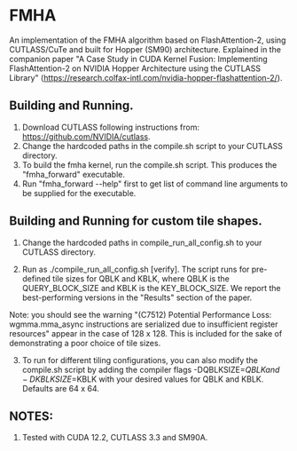 # FMHA

An implementation of the FMHA algorithm based on FlashAttention-2, using CUTLASS/CuTe and built for Hopper (SM90) architecture. Explained in the companion paper "A Case Study in CUDA Kernel Fusion: Implementing FlashAttention-2 on NVIDIA Hopper Architecture using the CUTLASS Library" (https://research.colfax-intl.com/nvidia-hopper-flashattention-2/).

## Building and Running.

1. Download CUTLASS following instructions from: https://github.com/NVIDIA/cutlass.
2. Change the hardcoded paths in the compile.sh script to your CUTLASS directory.
3. To build the fmha kernel, run the compile.sh script. This produces the "fmha_forward" executable.
4. Run "fmha_forward --help" first to get list of command line arguments to be supplied for the executable.

## Building and Running for custom tile shapes.

1. Change the hardcoded paths in compile_run_all_config.sh to your CUTLASS directory.

2. Run as ./compile_run_all_config.sh [verify].  The script runs for pre-defined tile sizes for QBLK and KBLK, where QBLK is the QUERY_BLOCK_SIZE and KBLK is the KEY_BLOCK_SIZE. We report the best-performing versions in the "Results" section of the paper.

Note: you should see the warning "(C7512) Potential Performance Loss: wgmma.mma_async instructions are serialized due to insufficient register resources" appear in the case of 128 x 128. This is included for the sake of demonstrating a poor choice of tile sizes.

3. To run for different tiling configurations, you can also modify the compile.sh script by adding the compiler flags -DQBLKSIZE=$QBLK and -DKBLKSIZE=$KBLK with your desired values for QBLK and KBLK. Defaults are 64 x 64.

## NOTES:

1. Tested with CUDA 12.2, CUTLASS 3.3 and SM90A.
